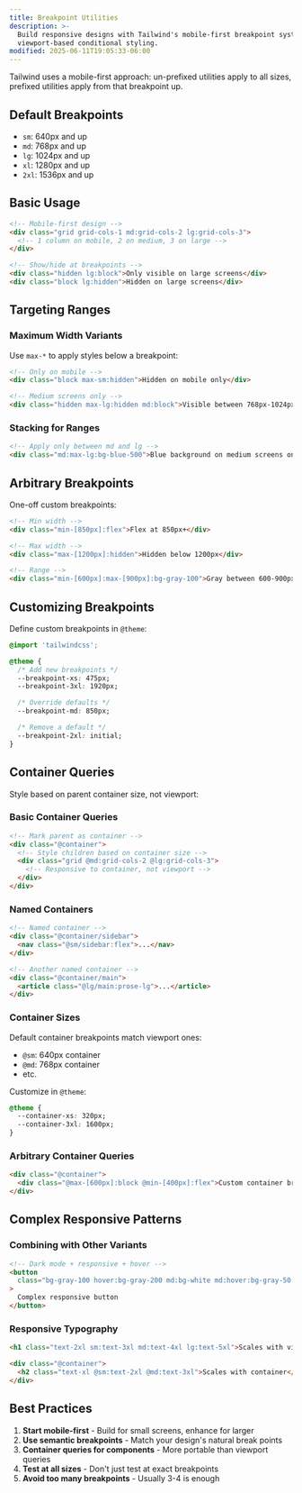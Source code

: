 ```yaml
---
title: Breakpoint Utilities
description: >-
  Build responsive designs with Tailwind's mobile-first breakpoint system and
  viewport-based conditional styling.
modified: 2025-06-11T19:05:33-06:00
---
```


Tailwind uses a mobile-first approach: un-prefixed utilities apply to all sizes, prefixed utilities apply from that breakpoint up.

## Default Breakpoints

- `sm`: 640px and up
- `md`: 768px and up
- `lg`: 1024px and up
- `xl`: 1280px and up
- `2xl`: 1536px and up

## Basic Usage

```html tailwind
<!-- Mobile-first design -->
<div class="grid grid-cols-1 md:grid-cols-2 lg:grid-cols-3">
  <!-- 1 column on mobile, 2 on medium, 3 on large -->
</div>

<!-- Show/hide at breakpoints -->
<div class="hidden lg:block">Only visible on large screens</div>
<div class="block lg:hidden">Hidden on large screens</div>
```

## Targeting Ranges

### Maximum Width Variants

Use `max-*` to apply styles below a breakpoint:

```html tailwind
<!-- Only on mobile -->
<div class="block max-sm:hidden">Hidden on mobile only</div>

<!-- Medium screens only -->
<div class="hidden max-lg:hidden md:block">Visible between 768px-1024px</div>
```

### Stacking for Ranges

```html tailwind
<!-- Apply only between md and lg -->
<div class="md:max-lg:bg-blue-500">Blue background on medium screens only</div>
```

## Arbitrary Breakpoints

One-off custom breakpoints:

```html tailwind
<!-- Min width -->
<div class="min-[850px]:flex">Flex at 850px+</div>

<!-- Max width -->
<div class="max-[1200px]:hidden">Hidden below 1200px</div>

<!-- Range -->
<div class="min-[600px]:max-[900px]:bg-gray-100">Gray between 600-900px</div>
```

## Customizing Breakpoints

Define custom breakpoints in `@theme`:

```css
@import 'tailwindcss';

@theme {
  /* Add new breakpoints */
  --breakpoint-xs: 475px;
  --breakpoint-3xl: 1920px;

  /* Override defaults */
  --breakpoint-md: 850px;

  /* Remove a default */
  --breakpoint-2xl: initial;
}
```

## Container Queries

Style based on parent container size, not viewport:

### Basic Container Queries

```html tailwind
<!-- Mark parent as container -->
<div class="@container">
  <!-- Style children based on container size -->
  <div class="grid @md:grid-cols-2 @lg:grid-cols-3">
    <!-- Responsive to container, not viewport -->
  </div>
</div>
```

### Named Containers

```html tailwind
<!-- Named container -->
<div class="@container/sidebar">
  <nav class="@sm/sidebar:flex">...</nav>
</div>

<!-- Another named container -->
<div class="@container/main">
  <article class="@lg/main:prose-lg">...</article>
</div>
```

### Container Sizes

Default container breakpoints match viewport ones:

- `@sm`: 640px container
- `@md`: 768px container
- etc.

Customize in `@theme`:

```css
@theme {
  --container-xs: 320px;
  --container-3xl: 1600px;
}
```

### Arbitrary Container Queries

```html tailwind
<div class="@container">
  <div class="@max-[600px]:block @min-[400px]:flex">Custom container breakpoints</div>
</div>
```

## Complex Responsive Patterns

### Combining with Other Variants

```html tailwind
<!-- Dark mode + responsive + hover -->
<button
  class="bg-gray-100 hover:bg-gray-200 md:bg-white md:hover:bg-gray-50 dark:bg-gray-900 dark:hover:bg-gray-800 dark:md:bg-gray-950 dark:md:hover:bg-gray-900"
>
  Complex responsive button
</button>
```

### Responsive Typography

```html tailwind
<h1 class="text-2xl sm:text-3xl md:text-4xl lg:text-5xl">Scales with viewport</h1>

<div class="@container">
  <h2 class="text-xl @sm:text-2xl @md:text-3xl">Scales with container</h2>
</div>
```

## Best Practices

1. **Start mobile-first** - Build for small screens, enhance for larger
2. **Use semantic breakpoints** - Match your design's natural break points
3. **Container queries for components** - More portable than viewport queries
4. **Test at all sizes** - Don't just test at exact breakpoints
5. **Avoid too many breakpoints** - Usually 3-4 is enough
